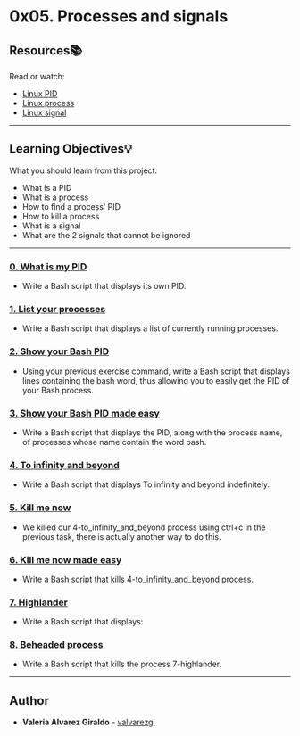 # 0x05. Processes and signals

## Resources:books:
Read or watch:
* [Linux PID](https://intranet.hbtn.io/rltoken/FcpEdqz8hau7eEB0Pi8Ong)
* [Linux process](https://intranet.hbtn.io/rltoken/hX_t2YK0erLPbdTq0-uKwQ)
* [Linux signal](https://intranet.hbtn.io/rltoken/SojW4zvL8j1yaoa7_NM6rA)

---
## Learning Objectives:bulb:
What you should learn from this project:

* What is a PID
* What is a process
* How to find a process’ PID
* How to kill a process
* What is a signal
* What are the 2 signals that cannot be ignored

---

### [0. What is my PID](./0-what-is-my-pid)
* Write a Bash script that displays its own PID.


### [1. List your processes](./1-list_your_processes)
* Write a Bash script that displays a list of currently running processes.


### [2. Show your Bash PID](./2-show_your_bash_pid)
* Using your previous exercise command, write a Bash script that displays lines containing the bash word, thus allowing you to easily get the PID of your Bash process.


### [3. Show your Bash PID made easy](./3-show_your_bash_pid_made_easy)
* Write a Bash script that displays the PID, along with the process name, of processes whose name contain the word bash.


### [4. To infinity and beyond](./4-to_infinity_and_beyond)
* Write a Bash script that displays To infinity and beyond indefinitely. 


### [5. Kill me now](./5-kill_me_now)
* We killed our 4-to_infinity_and_beyond process using ctrl+c in the previous task, there is actually another way to do this.


### [6. Kill me now made easy](./6-kill_me_now_made_easy)
* Write a Bash script that kills 4-to_infinity_and_beyond process.


### [7. Highlander](./7-highlander)
* Write a Bash script that displays: 


### [8. Beheaded process](./8-beheaded_process)
* Write a Bash script that kills the process 7-highlander.

---

## Author
* **Valeria Alvarez Giraldo** - [valvarezgi](https://github.com/valvarezgi)